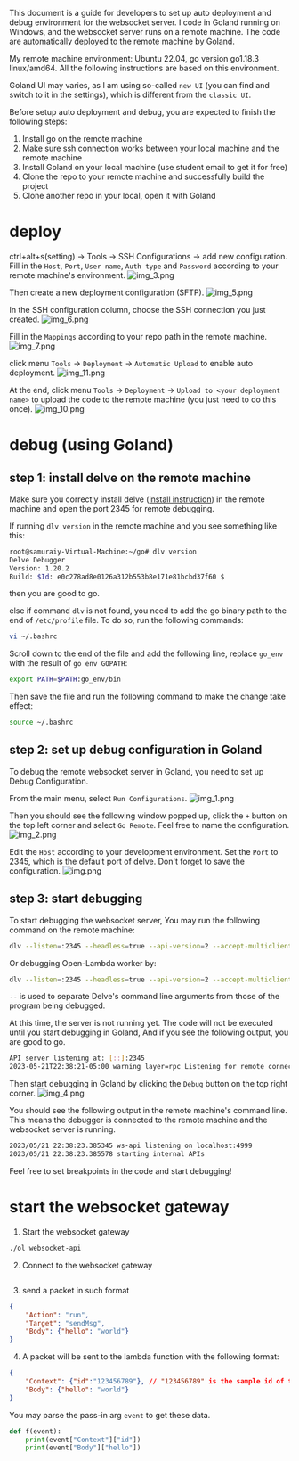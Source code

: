 This document is a guide for developers to set up auto deployment and debug environment for the websocket server.
I code in Goland running on Windows, and the websocket server runs on a remote machine. The code are automatically deployed to the remote machine by Goland.

My remote machine environment: Ubuntu 22.04, go version go1.18.3 linux/amd64. All the following instructions are based on this environment.

Goland UI may varies, as I am using so-called `new UI` (you can find and switch to it in the settings), which is different from the `classic UI`.

Before setup auto deployment and debug, you are expected to finish the following steps:
1. Install go on the remote machine
2. Make sure ssh connection works between your local machine and the remote machine
3. Install Goland on your local machine (use student email to get it for free)
4. Clone the repo to your remote machine and successfully build the project
5. Clone another repo in your local, open it with Goland


# deploy

ctrl+alt+s(setting) -> Tools -> SSH Configurations -> add new configuration.
Fill in the `Host`, `Port`, `User name`, `Auth type` and `Password` according to your remote machine's environment.
![img_3.png](img_3.png)

Then create a new deployment configuration (SFTP). 
![img_5.png](img_5.png)

In the SSH configuration column, choose the SSH connection you just created.
![img_6.png](img_6.png)

Fill in the `Mappings` according to your repo path in the remote machine.
![img_7.png](img_7.png)

click menu `Tools` -> `Deployment` -> `Automatic Upload` to enable auto deployment.
![img_11.png](img_11.png)

At the end, click menu `Tools` -> `Deployment` -> `Upload to <your deployment name>` to upload the code to the remote machine (you just need to do this once).
![img_10.png](img_10.png)

# debug (using Goland)

## step 1: install delve on the remote machine
Make sure you correctly install delve ([install instruction](https://github.com/go-delve/delve/tree/master/Documentation/installation)) in the remote machine and open the port 2345 for remote debugging.

If running `dlv version` in the remote machine and you see something like this:
```bash
root@samuraiy-Virtual-Machine:~/go# dlv version
Delve Debugger
Version: 1.20.2
Build: $Id: e0c278ad8e0126a312b553b8e171e81bcbd37f60 $
``` 
then you are good to go.

else if command `dlv` is not found, you need to add the go binary path to the end of `/etc/profile` file.
To do so, run the following commands:
```bash
vi ~/.bashrc
```
Scroll down to the end of the file and add the following line, replace `go_env` with the result of `go env GOPATH`:
```bash
export PATH=$PATH:go_env/bin
```
Then save the file and run the following command to make the change take effect:
```bash
source ~/.bashrc
```

## step 2: set up debug configuration in Goland
To debug the remote websocket server in Goland, you need to set up Debug Configuration.

From the main menu, select `Run Configurations`.
![img_1.png](img_1.png)

Then you should see the following window popped up, click the `+` button on the top left corner and select `Go Remote`. Feel free to name the configuration.
![img_2.png](img_2.png)

Edit the `Host` according to your development environment. Set the `Port` to 2345, which is the default port of delve.
Don't forget to save the configuration.
![img.png](img.png)

## step 3: start debugging
To start debugging the websocket server, You may run the following command on the remote machine:
```bash
dlv --listen=:2345 --headless=true --api-version=2 --accept-multiclient exec ./ol -- websocket-api
```
Or debugging Open-Lambda worker by:
```bash
dlv --listen=:2345 --headless=true --api-version=2 --accept-multiclient exec ./ol -- worker up
```
`--` is used to separate Delve's command line arguments from those of the program being debugged.

At this time, the server is not running yet. The code will not be executed until you start debugging in Goland,
And if you see the following output, you are good to go.
```bash
API server listening at: [::]:2345
2023-05-21T22:38:21-05:00 warning layer=rpc Listening for remote connections (connections are not authenticated nor encrypted)
```

Then start debugging in Goland by clicking the `Debug` button on the top right corner.
![img_4.png](img_4.png)

You should see the following output in the remote machine's command line. This means the debugger is connected to the remote machine and the websocket server is running.
```bash
2023/05/21 22:38:23.385345 ws-api listening on localhost:4999
2023/05/21 22:38:23.385578 starting internal APIs
```

Feel free to set breakpoints in the code and start debugging!

# start the websocket gateway

1. Start the websocket gateway
```bash
./ol websocket-api
```
2. Connect to the websocket gateway
```bash
```
3. send a packet in such format
```json
{
    "Action": "run",
    "Target": "sendMsg",
    "Body": {"hello": "world"}
}
```
4. A packet will be sent to the lambda function with the following format:
```json
{
    "Context": {"id":"123456789"}, // "123456789" is the sample id of the websocket connection
    "Body": {"hello": "world"}
}
```
You may parse the pass-in arg `event` to get these data.
```python
def f(event):
    print(event["Context"]["id"])
    print(event["Body"]["hello"])
```
